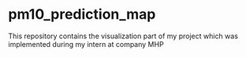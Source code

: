 # pm10_prediction_map
This repository contains the visualization part of my project which was implemented during my intern at company MHP 
